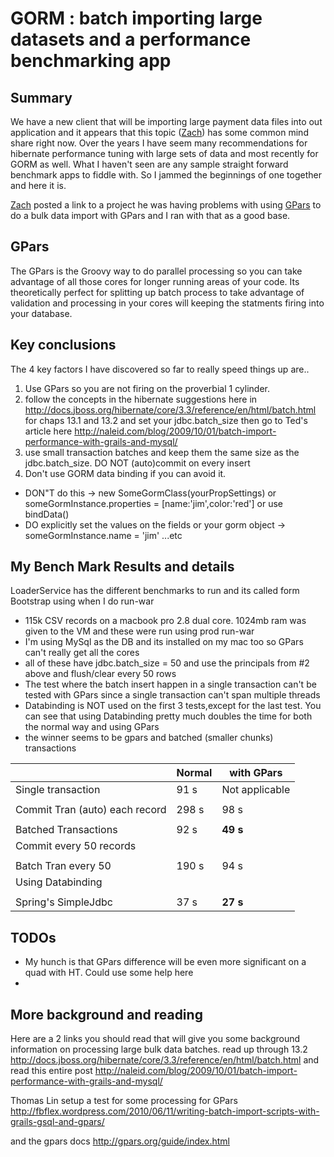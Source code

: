 
GORM : batch importing large datasets and a performance benchmarking app
===================================	 

Summary
--------

We have a new client that will be importing large payment data files into out application and it appears that this topic ([Zach][]) has some common mind share right now. Over the years I have seem many recommendations for hibernate performance tuning with large sets of data and most recently for GORM as well. What I haven't seen are any sample straight forward benchmark apps to fiddle with.
So I jammed the beginnings of one together and here it is. 

[Zach](http://grails.1312388.n4.nabble.com/Grails-Hang-with-Bulk-Data-Import-Using-GPars-td3410441.html)
posted a link to a project he was having problems with using [GPars][] to do a bulk data import with GPars and I ran with that as a good base.

GPars
-------

The GPars is the Groovy way to do parallel processing so you can take advantage of all those cores for longer running areas of your code. 
Its theoretically perfect for splitting up batch process to take advantage of validation and processing in your cores will keeping the statments 
firing into your database.

Key conclusions
-------

The 4 key factors I have discovered so far to really speed things up are..

1. Use GPars so you are not firing on the proverbial 1 cylinder. 
2. follow the concepts in the hibernate suggestions here in http://docs.jboss.org/hibernate/core/3.3/reference/en/html/batch.html for chaps 13.1 and 13.2 and set your jdbc.batch_size then go to Ted's article here http://naleid.com/blog/2009/10/01/batch-import-performance-with-grails-and-mysql/
3. use small transaction batches and keep them the same size as the jdbc.batch_size. DO NOT (auto)commit on every insert
4. Don't use GORM data binding if you can avoid it.
  * DON"T do this -> new SomeGormClass(yourPropSettings) or someGormInstance.properties = [name:'jim',color:'red'] or use bindData()
  * DO explicitly set the values on the fields or your gorm object -> someGormInstance.name = 'jim' ...etc


My Bench Mark Results and details
-------
LoaderService has the different benchmarks to run and its called form Bootstrap using when I do run-war

* 115k CSV records on a macbook pro 2.8 dual core. 1024mb ram was given to the VM and these were run using prod run-war
* I'm using MySql as the DB and its installed on my mac too so GPars can't really get all the cores
* all of these have jdbc.batch_size = 50 and use the principals from #2 above and flush/clear every 50 rows
* The test where the batch insert happen in a single transaction can't be tested with GPars since a single transaction can't span multiple threads
* Databinding is NOT used on the first 3 tests,except for the last test. You can see that using Databinding pretty much doubles the time for both the normal way and using GPars
* the winner seems to be gpars and batched (smaller chunks) transactions

|                            | Normal  | with GPars|
|----------------------------|---------|------------
| Single transaction         | 91 s    | Not applicable			
| | |
| Commit Tran (auto) each record  | 298 s   | 98 s
|  |  |
| Batched Transactions       | 92 s    | **49 s**
| Commit every 50 records |  |
|  |  |
| Batch Tran every 50        | 190 s    | 94 s
| Using Databinding	|  |
|  |  |
| Spring's SimpleJdbc         | 37 s    | **27 s**


TODOs
--------
* My hunch is that GPars difference will be even more significant on a quad with HT. Could use some help here
* 

More background and reading
---------------

Here are a 2 links you should read that will give you some background information on processing large bulk data batches.
read up through 13.2
<http://docs.jboss.org/hibernate/core/3.3/reference/en/html/batch.html>
and read this entire post
<http://naleid.com/blog/2009/10/01/batch-import-performance-with-grails-and-mysql/>

Thomas Lin setup a test for some processing for GPars
<http://fbflex.wordpress.com/2010/06/11/writing-batch-import-scripts-with-grails-gsql-and-gpars/>

and the gpars docs
<http://gpars.org/guide/index.html>

[GPars]: http://gpars.org/guide/index.html
[SimpleJdbc Example]: http://www.brucephillips.name/blog/index.cfm/2010/10/28/Example-Of-Using-Spring-JDBC-Execute-Batch-To-Insert-Multiple-Rows-Into-A-Database-Table
[Zach]:http://grails.1312388.n4.nabble.com/Grails-Hang-with-Bulk-Data-Import-Using-GPars-td3410441.html
